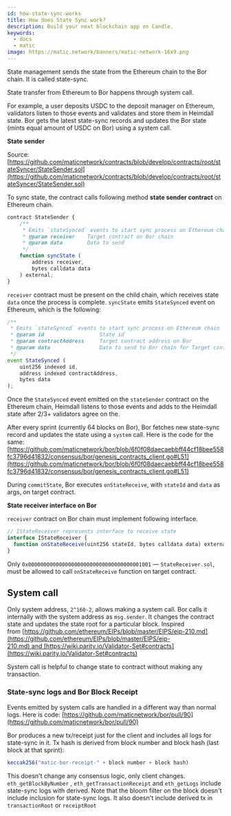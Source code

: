 ```yaml
---
id: how-state-sync-works
title: How does State Sync work?
description: Build your next blockchain app on Candle.
keywords:
  - docs
  - matic
image: https://matic.network/banners/matic-network-16x9.png 
---
```

State management sends the state from the Ethereum chain to the Bor chain. It is called state-sync.

State transfer from Ethereum to Bor happens through system call. 

For example, a user deposits USDC to the deposit manager on Ethereum, validators listen to those events and validates and store them in Heimdall state. Bor gets the latest state-sync records and updates the Bor state (mints equal amount of USDC on Bor) using a system call. 

**State sender**

Source: [https://github.com/maticnetwork/contracts/blob/develop/contracts/root/stateSyncer/StateSender.sol](https://github.com/maticnetwork/contracts/blob/develop/contracts/root/stateSyncer/StateSender.sol)

To sync state, the contract calls following method **state sender contract** on Ethereum chain. 

```jsx
contract StateSender {
	/**
	 * Emits `stateSynced` events to start sync process on Ethereum chain
	 * @param receiver    Target contract on Bor chain
	 * @param data        Data to send
	 */
	function syncState (
		address receiver, 
		bytes calldata data
	) external;
}
```

`receiver` contract must be present on the child chain, which receives state `data` once the process is complete. `syncState` emits `StateSynced` event on Ethereum, which is the following:

```jsx
/**
 * Emits `stateSynced` events to start sync process on Ethereum chain
 * @param id                  State id
 * @param contractAddress     Target contract address on Bor
 * @param data                Data to send to Bor chain for Target contract address
 */
event StateSynced (
	uint256 indexed id, 
	address indexed contractAddress, 
	bytes data
);
```

Once the `StateSynced` event emitted on the `stateSender` contract on the Ethereum chain, Heimdall listens to those events and adds to the Heimdall state after 2/3+ validators agree on the.

After every sprint (currently 64 blocks on Bor), Bor fetches new state-sync record and updates the state using a `system` call. Here is the code for the same: [https://github.com/maticnetwork/bor/blob/6f0f08daecaebbff44cf18bee558fc3796d41832/consensus/bor/genesis_contracts_client.go#L51](https://github.com/maticnetwork/bor/blob/6f0f08daecaebbff44cf18bee558fc3796d41832/consensus/bor/genesis_contracts_client.go#L51)

During `commitState`, Bor executes `onStateReceive`, with `stateId` and `data` as args, on target contract.

**State receiver interface on Bor**

`receiver` contract on Bor chain must implement following interface.

```jsx
// IStateReceiver represents interface to receive state
interface IStateReceiver {
  function onStateReceive(uint256 stateId, bytes calldata data) external;
}
```

Only `0x0000000000000000000000000000000000001001` — `StateReceiver.sol`, must be allowed to call `onStateReceive` function on target contract.

## System call

Only system address, `2^160-2`, allows making a system call. Bor calls it internally with the system address as `msg.sender`. It changes the contract state and updates the state root for a particular block. Inspired from [https://github.com/ethereum/EIPs/blob/master/EIPS/eip-210.md](https://github.com/ethereum/EIPs/blob/master/EIPS/eip-210.md) and [https://wiki.parity.io/Validator-Set#contracts](https://wiki.parity.io/Validator-Set#contracts)

System call is helpful to change state to contract without making any transaction.

### State-sync logs and Bor Block Receipt

Events emitted by system calls are handled in a different way than normal logs. Here is code: [https://github.com/maticnetwork/bor/pull/90](https://github.com/maticnetwork/bor/pull/90)

Bor produces a new tx/receipt just for the client and includes all logs for state-sync in it. Tx hash is derived from block number and block hash (last block at that sprint):

```jsx
keccak256("matic-bor-receipt-" + block number + block hash)
```

This doesn't change any consensus logic, only client changes. `eth_getBlockByNumber` , `eth_getTransactionReceipt`  and `eth_getLogs` include state-sync logs with derived. Note that the bloom filter on the block doesn't include inclusion for state-sync logs. It also doesn't include derived tx in `transactionRoot` or `receiptRoot`